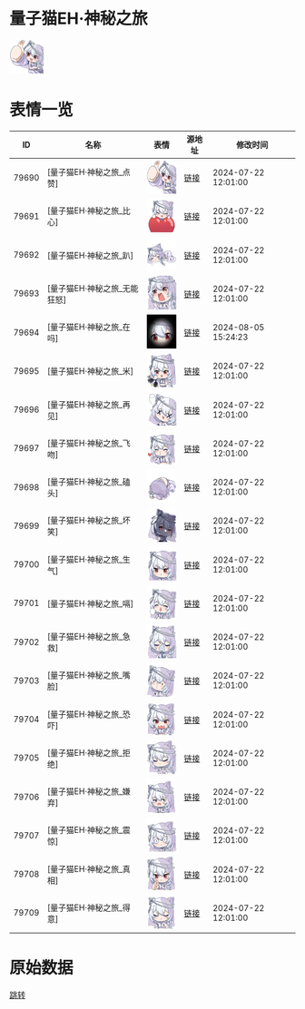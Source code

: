 # 量子猫EH·神秘之旅

<img src="./cover.png" height="60" alt="cover" />

# 表情一览

|ID|名称|表情|源地址|修改时间|
|----|----|----|----|----|
|79690|[量子猫EH·神秘之旅_点赞]|<img src="./pic/079690_%5B量子猫EH·神秘之旅_点赞%5D.png" height="60" alt="点赞"/>|[链接](https://i0.hdslb.com/bfs/garb/41525d602d3f164a42c8faf83eed91bd32767c3b.png)|2024-07-22 12:01:00|
|79691|[量子猫EH·神秘之旅_比心]|<img src="./pic/079691_%5B量子猫EH·神秘之旅_比心%5D.png" height="60" alt="比心"/>|[链接](https://i0.hdslb.com/bfs/garb/3c6fe1d5d677e8db569fdb76762173874136e870.png)|2024-07-22 12:01:00|
|79692|[量子猫EH·神秘之旅_趴]|<img src="./pic/079692_%5B量子猫EH·神秘之旅_趴%5D.png" height="60" alt="趴"/>|[链接](https://i0.hdslb.com/bfs/garb/d7ecec66c8a6ca3354d2e88b46adf7843cf458e0.png)|2024-07-22 12:01:00|
|79693|[量子猫EH·神秘之旅_无能狂怒]|<img src="./pic/079693_%5B量子猫EH·神秘之旅_无能狂怒%5D.png" height="60" alt="无能狂怒"/>|[链接](https://i0.hdslb.com/bfs/garb/cbc45dfd53fb344df65261e1bf6f766c375e7fd5.png)|2024-07-22 12:01:00|
|79694|[量子猫EH·神秘之旅_在吗]|<img src="./pic/079694_%5B量子猫EH·神秘之旅_在吗%5D.png" height="60" alt="在吗"/>|[链接](https://i0.hdslb.com/bfs/garb/item/4c79a4a24285109e8913bbc0a64faf3a6b4b11f1.png)|2024-08-05 15:24:23|
|79695|[量子猫EH·神秘之旅_米]|<img src="./pic/079695_%5B量子猫EH·神秘之旅_米%5D.png" height="60" alt="米"/>|[链接](https://i0.hdslb.com/bfs/garb/7238efc14a6373a29329dd1bc4a44340e5887f42.png)|2024-07-22 12:01:00|
|79696|[量子猫EH·神秘之旅_再见]|<img src="./pic/079696_%5B量子猫EH·神秘之旅_再见%5D.png" height="60" alt="再见"/>|[链接](https://i0.hdslb.com/bfs/garb/f61b912777094eb29609f3d436c4b088c4d13b13.png)|2024-07-22 12:01:00|
|79697|[量子猫EH·神秘之旅_飞吻]|<img src="./pic/079697_%5B量子猫EH·神秘之旅_飞吻%5D.png" height="60" alt="飞吻"/>|[链接](https://i0.hdslb.com/bfs/garb/6fae729db6a6b2023dd249ddf801c950498b9689.png)|2024-07-22 12:01:00|
|79698|[量子猫EH·神秘之旅_磕头]|<img src="./pic/079698_%5B量子猫EH·神秘之旅_磕头%5D.png" height="60" alt="磕头"/>|[链接](https://i0.hdslb.com/bfs/garb/6fec9e868722d203f78b3c9b405eec02faa43efe.png)|2024-07-22 12:01:00|
|79699|[量子猫EH·神秘之旅_坏笑]|<img src="./pic/079699_%5B量子猫EH·神秘之旅_坏笑%5D.png" height="60" alt="坏笑"/>|[链接](https://i0.hdslb.com/bfs/garb/bf2a050d1b790124b81252f7ae1a2a7f15d41926.png)|2024-07-22 12:01:00|
|79700|[量子猫EH·神秘之旅_生气]|<img src="./pic/079700_%5B量子猫EH·神秘之旅_生气%5D.png" height="60" alt="生气"/>|[链接](https://i0.hdslb.com/bfs/garb/cd458ab04e624a1456944b233a64e7daad5494af.png)|2024-07-22 12:01:00|
|79701|[量子猫EH·神秘之旅_嗝]|<img src="./pic/079701_%5B量子猫EH·神秘之旅_嗝%5D.png" height="60" alt="嗝"/>|[链接](https://i0.hdslb.com/bfs/garb/f2d9c84bb34366df3c89b4d8a3b9283325a3c103.png)|2024-07-22 12:01:00|
|79702|[量子猫EH·神秘之旅_急救]|<img src="./pic/079702_%5B量子猫EH·神秘之旅_急救%5D.png" height="60" alt="急救"/>|[链接](https://i0.hdslb.com/bfs/garb/56c041ea5daef3a00664b819080915a855bcd911.png)|2024-07-22 12:01:00|
|79703|[量子猫EH·神秘之旅_嘴脸]|<img src="./pic/079703_%5B量子猫EH·神秘之旅_嘴脸%5D.png" height="60" alt="嘴脸"/>|[链接](https://i0.hdslb.com/bfs/garb/3ef09c4c50ab98d3d52c631002c45c1401ab2793.png)|2024-07-22 12:01:00|
|79704|[量子猫EH·神秘之旅_恐吓]|<img src="./pic/079704_%5B量子猫EH·神秘之旅_恐吓%5D.png" height="60" alt="恐吓"/>|[链接](https://i0.hdslb.com/bfs/garb/5b2131fee44de3547c2231895e0842e5f472cd21.png)|2024-07-22 12:01:00|
|79705|[量子猫EH·神秘之旅_拒绝]|<img src="./pic/079705_%5B量子猫EH·神秘之旅_拒绝%5D.png" height="60" alt="拒绝"/>|[链接](https://i0.hdslb.com/bfs/garb/ae998b2b5fac285324b0573cffb08737f77687fa.png)|2024-07-22 12:01:00|
|79706|[量子猫EH·神秘之旅_嫌弃]|<img src="./pic/079706_%5B量子猫EH·神秘之旅_嫌弃%5D.png" height="60" alt="嫌弃"/>|[链接](https://i0.hdslb.com/bfs/garb/295a0e14ee2092efa289716b028c7ca28c554fad.png)|2024-07-22 12:01:00|
|79707|[量子猫EH·神秘之旅_震惊]|<img src="./pic/079707_%5B量子猫EH·神秘之旅_震惊%5D.png" height="60" alt="震惊"/>|[链接](https://i0.hdslb.com/bfs/garb/b087e05d5495e1158a51398a560355fca32f9a01.png)|2024-07-22 12:01:00|
|79708|[量子猫EH·神秘之旅_真相]|<img src="./pic/079708_%5B量子猫EH·神秘之旅_真相%5D.png" height="60" alt="真相"/>|[链接](https://i0.hdslb.com/bfs/garb/30b9e8cc06b849111695a23e7c756441c97185c0.png)|2024-07-22 12:01:00|
|79709|[量子猫EH·神秘之旅_得意]|<img src="./pic/079709_%5B量子猫EH·神秘之旅_得意%5D.png" height="60" alt="得意"/>|[链接](https://i0.hdslb.com/bfs/garb/1012e36cbb31e61695e3df2c5767e6a8ebf07270.png)|2024-07-22 12:01:00|

# 原始数据

[跳转](./raw.json)

